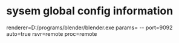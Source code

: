 # sysem global config information
renderer=D:/programs/blender/blender.exe
params= -- port=9092 auto=true rsvr=remote proc=remote